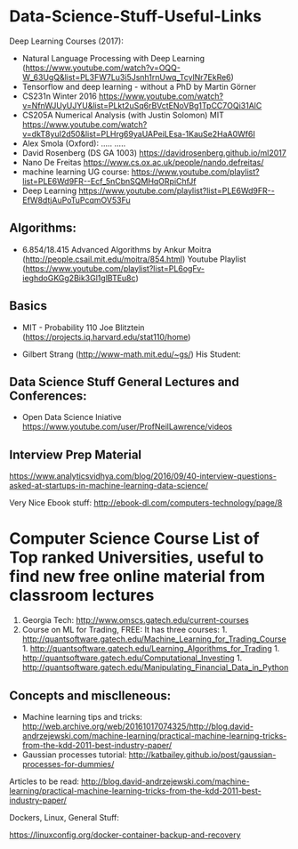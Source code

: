 # Data-Science-Stuff-Useful-Links

Deep Learning Courses (2017):

* Natural Language Processing with Deep Learning (https://www.youtube.com/watch?v=OQQ-W_63UgQ&list=PL3FW7Lu3i5Jsnh1rnUwq_TcylNr7EkRe6)
* Tensorflow and deep learning - without a PhD by Martin Görner
* CS231n Winter 2016 https://www.youtube.com/watch?v=NfnWJUyUJYU&list=PLkt2uSq6rBVctENoVBg1TpCC7OQi31AlC
* CS205A Numerical Analysis (with Justin Solomon) MIT
https://www.youtube.com/watch?v=dkT8yuI2d50&list=PLHrg69yaUAPeiLEsa-1KauSe2HaA0Wf6I
* Alex Smola (Oxford):
.....
.....
* David Rosenberg (DS GA 1003)
https://davidrosenberg.github.io/ml2017
* Nano De Freitas https://www.cs.ox.ac.uk/people/nando.defreitas/
* machine learning UG course: https://www.youtube.com/playlist?list=PLE6Wd9FR--Ecf_5nCbnSQMHqORpiChfJf
* Deep Learning https://www.youtube.com/playlist?list=PLE6Wd9FR--EfW8dtjAuPoTuPcqmOV53Fu

## Algorithms:
* 6.854/18.415 Advanced Algorithms by Ankur Moitra (http://people.csail.mit.edu/moitra/854.html) Youtube Playlist (https://www.youtube.com/playlist?list=PL6ogFv-ieghdoGKGg2Bik3Gl1glBTEu8c)


## Basics
* MIT - Probability 110 Joe Blitztein (https://projects.iq.harvard.edu/stat110/home)

* Gilbert Strang (http://www-math.mit.edu/~gs/)
His Student: 

## Data Science Stuff General Lectures and Conferences:
* Open Data Science Iniative https://www.youtube.com/user/ProfNeilLawrence/videos

## Interview Prep Material

https://www.analyticsvidhya.com/blog/2016/09/40-interview-questions-asked-at-startups-in-machine-learning-data-science/

Very Nice Ebook stuff:
http://ebook-dl.com/computers-technology/page/8


# Computer Science Course List of Top ranked Universities, useful to find new free online material from classroom lectures
1. Georgia Tech: http://www.omscs.gatech.edu/current-courses
  1. Course on ML for Trading, FREE: It has three courses:
    1. http://quantsoftware.gatech.edu/Machine_Learning_for_Trading_Course
    1. http://quantsoftware.gatech.edu/Learning_Algorithms_for_Trading
    1. http://quantsoftware.gatech.edu/Computational_Investing
    1. http://quantsoftware.gatech.edu/Manipulating_Financial_Data_in_Python
    

## Concepts and misclleneous:
* Machine learning tips and tricks: 
http://web.archive.org/web/20161017074325/http://blog.david-andrzejewski.com/machine-learning/practical-machine-learning-tricks-from-the-kdd-2011-best-industry-paper/
* Gaussian processes tutorial: http://katbailey.github.io/post/gaussian-processes-for-dummies/


Articles to be read:
http://blog.david-andrzejewski.com/machine-learning/practical-machine-learning-tricks-from-the-kdd-2011-best-industry-paper/

Dockers, Linux, General Stuff:

https://linuxconfig.org/docker-container-backup-and-recovery
